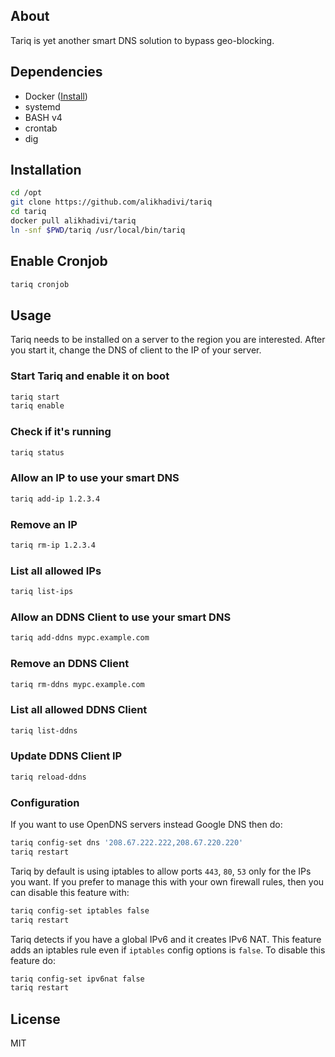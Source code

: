 ## About

Tariq is yet another smart DNS solution to bypass geo-blocking.

## Dependencies

* Docker ([Install](https://docs.docker.com/engine/install/ubuntu/))
* systemd
* BASH v4
* crontab
* dig
<!-- * iptables & ipset -->
<!-- ## Install iptables & ipset on debian based 
```bash
sudo apt install iptables ipset
``` -->
<!-- 
## Install from DockerHub

```bash
docker pull alikhadivi/tariq
docker run -v /usr/local/bin:/install alikhadivi/tariq instl
``` -->

## Installation

```bash
cd /opt
git clone https://github.com/alikhadivi/tariq
cd tariq
docker pull alikhadivi/tariq
ln -snf $PWD/tariq /usr/local/bin/tariq
```

## Enable Cronjob
```bash
tariq cronjob
```

## Usage

Tariq needs to be installed on a server to the region you are interested.
After you start it, change the DNS of client to the IP of your server.

### Start Tariq and enable it on boot

```bash
tariq start
tariq enable
```

### Check if it's running

```bash
tariq status
```

### Allow an IP to use your smart DNS

```bash
tariq add-ip 1.2.3.4
```

### Remove an IP

```bash
tariq rm-ip 1.2.3.4
```

### List all allowed IPs

```bash
tariq list-ips
```

### Allow an DDNS Client to use your smart DNS

```bash
tariq add-ddns mypc.example.com
```

### Remove an DDNS Client

```bash
tariq rm-ddns mypc.example.com
```

### List all allowed DDNS Client

```bash
tariq list-ddns
```

### Update DDNS Client IP

```bash
tariq reload-ddns
```

### Configuration

If you want to use OpenDNS servers instead Google DNS then do:

```bash
tariq config-set dns '208.67.222.222,208.67.220.220'
tariq restart
```

Tariq by default is using iptables to allow ports `443`, `80`, `53`
only for the IPs you want. If you prefer to manage this with your own
firewall rules, then you can disable this feature with:

```bash
tariq config-set iptables false
tariq restart
```

Tariq detects if you have a global IPv6 and it creates IPv6 NAT. This
feature adds an iptables rule even if `iptables` config options is `false`.
To disable this feature do:

```bash
tariq config-set ipv6nat false
tariq restart
```

## License
MIT
